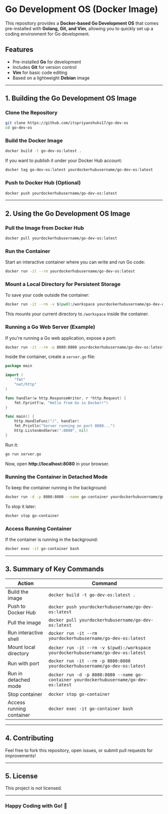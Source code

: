 # Go Development OS (Docker Image)

This repository provides a **Docker-based Go Development OS** that comes pre-installed with **Golang, Git, and Vim**, allowing you to quickly set up a coding environment for Go development.

## **Features**
- Pre-installed **Go** for development
- Includes **Git** for version control
- **Vim** for basic code editing
- Based on a lightweight **Debian** image

---

## **1. Building the Go Development OS Image**

### **Clone the Repository**
```sh
git clone https://github.com/itspriyanshuks17/go-dev-os
cd go-dev-os
```

### **Build the Docker Image**
```sh
docker build -t go-dev-os:latest .
```

If you want to publish it under your Docker Hub account:
```sh
docker tag go-dev-os:latest yourdockerhubusername/go-dev-os:latest
```

### **Push to Docker Hub (Optional)**
```sh
docker push yourdockerhubusername/go-dev-os:latest
```

---

## **2. Using the Go Development OS Image**

### **Pull the Image from Docker Hub**
```sh
docker pull yourdockerhubusername/go-dev-os:latest
```

### **Run the Container**
Start an interactive container where you can write and run Go code:
```sh
docker run -it --rm yourdockerhubusername/go-dev-os:latest
```

### **Mount a Local Directory for Persistent Storage**
To save your code outside the container:
```sh
docker run -it --rm -v $(pwd):/workspace yourdockerhubusername/go-dev-os:latest
```
This mounts your current directory to `/workspace` inside the container.

### **Running a Go Web Server (Example)**
If you're running a Go web application, expose a port:
```sh
docker run -it --rm -p 8080:8080 yourdockerhubusername/go-dev-os:latest
```

Inside the container, create a `server.go` file:
```go
package main

import (
	"fmt"
	"net/http"
)

func handler(w http.ResponseWriter, r *http.Request) {
	fmt.Fprintf(w, "Hello from Go in Docker!")
}

func main() {
	http.HandleFunc("/", handler)
	fmt.Println("Server running on port 8080...")
	http.ListenAndServe(":8080", nil)
}
```
Run it:
```sh
go run server.go
```
Now, open **http://localhost:8080** in your browser.

### **Running the Container in Detached Mode**
To keep the container running in the background:
```sh
docker run -d -p 8080:8080 --name go-container yourdockerhubusername/go-dev-os:latest
```
To stop it later:
```sh
docker stop go-container
```

### **Access Running Container**
If the container is running in the background:
```sh
docker exec -it go-container bash
```

---

## **3. Summary of Key Commands**
| Action | Command |
|--------|---------|
| Build the image | `docker build -t go-dev-os:latest .` |
| Push to Docker Hub | `docker push yourdockerhubusername/go-dev-os:latest` |
| Pull the image | `docker pull yourdockerhubusername/go-dev-os:latest` |
| Run interactive shell | `docker run -it --rm yourdockerhubusername/go-dev-os:latest` |
| Mount local directory | `docker run -it --rm -v $(pwd):/workspace yourdockerhubusername/go-dev-os:latest` |
| Run with port | `docker run -it --rm -p 8080:8080 yourdockerhubusername/go-dev-os:latest` |
| Run in detached mode | `docker run -d -p 8080:8080 --name go-container yourdockerhubusername/go-dev-os:latest` |
| Stop container | `docker stop go-container` |
| Access running container | `docker exec -it go-container bash` |

---

## **4. Contributing**
Feel free to fork this repository, open issues, or submit pull requests for improvements!

---

## **5. License**
This project is not licensed.

---

### **Happy Coding with Go! 🚀**

